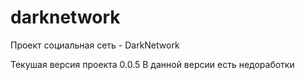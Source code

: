 # darknetwork
Проект социальная сеть - DarkNetwork

Текушая версия проекта 0.0.5
В данной версии есть недоработки

